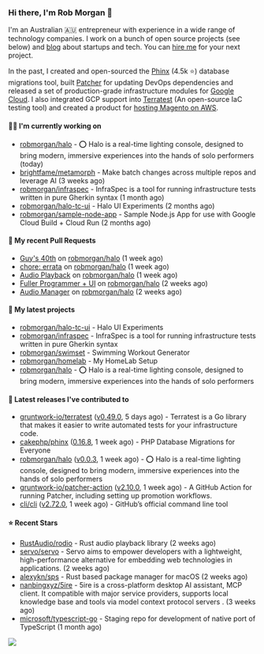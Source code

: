 ### Hi there, I'm Rob Morgan 👋

I'm an Australian 🇦🇺 entrepreneur with experience in a wide range of technology companies. I work on a bunch of
open source projects (see below) and [blog](https://robmorgan.id.au/) about startups and tech. You can [hire me](https://robmorgan.id.au/work-with-me/)
for your next project.

In the past, I created and open-sourced the [Phinx](https://github.com/cakephp/phinx) (4.5k ⭐️) database migrations tool, built [Patcher](https://blog.gruntwork.io/introducing-patcher-a-new-tool-for-keeping-infrastructure-code-up-to-date-e65b0c203b6b)
for updating DevOps dependencies and released a set of production-grade infrastructure modules for [Google Cloud](https://cloud.google.com/blog/products/devops-sre/deploying-a-production-grade-helm-release-on-gke-with-terraform).
I also integrated GCP support into [Terratest](https://github.com/gruntwork-io/terratest) (An open-source IaC testing tool) and created a product for [hosting Magento on AWS](https://github.com/magecloudkit/magecloudkit).

#### 👨‍💻 I'm currently working on

- [robmorgan/halo](https://github.com/robmorgan/halo) - ⭕️ Halo is a real-time lighting console, designed to bring modern, immersive experiences into the hands of solo performers (today)
- [brightfame/metamorph](https://github.com/brightfame/metamorph) - Make batch changes across multiple repos and leverage AI (3 weeks ago)
- [robmorgan/infraspec](https://github.com/robmorgan/infraspec) - InfraSpec is a tool for running infrastructure tests written in pure Gherkin syntax (1 month ago)
- [robmorgan/halo-tc-ui](https://github.com/robmorgan/halo-tc-ui) - Halo UI Experiments (2 months ago)
- [robmorgan/sample-node-app](https://github.com/robmorgan/sample-node-app) - Sample Node.js App for use with Google Cloud Build &#43; Cloud Run (2 months ago)

#### 🔨 My recent Pull Requests

- [Guy&#39;s 40th](https://github.com/robmorgan/halo/pull/26) on [robmorgan/halo](https://github.com/robmorgan/halo) (1 week ago)
- [chore: errata](https://github.com/robmorgan/halo/pull/25) on [robmorgan/halo](https://github.com/robmorgan/halo) (1 week ago)
- [Audio Playback](https://github.com/robmorgan/halo/pull/24) on [robmorgan/halo](https://github.com/robmorgan/halo) (1 week ago)
- [Fuller Programmer &#43; UI](https://github.com/robmorgan/halo/pull/22) on [robmorgan/halo](https://github.com/robmorgan/halo) (2 weeks ago)
- [Audio Manager](https://github.com/robmorgan/halo/pull/21) on [robmorgan/halo](https://github.com/robmorgan/halo) (2 weeks ago)

#### 🌱 My latest projects

- [robmorgan/halo-tc-ui](https://github.com/robmorgan/halo-tc-ui) - Halo UI Experiments
- [robmorgan/infraspec](https://github.com/robmorgan/infraspec) - InfraSpec is a tool for running infrastructure tests written in pure Gherkin syntax
- [robmorgan/swimset](https://github.com/robmorgan/swimset) - Swimming Workout Generator
- [robmorgan/homelab](https://github.com/robmorgan/homelab) - My HomeLab Setup
- [robmorgan/halo](https://github.com/robmorgan/halo) - ⭕️ Halo is a real-time lighting console, designed to bring modern, immersive experiences into the hands of solo performers

#### 🚀 Latest releases I've contributed to

- [gruntwork-io/terratest](https://github.com/gruntwork-io/terratest) ([v0.49.0](https://github.com/gruntwork-io/terratest/releases/tag/v0.49.0), 5 days ago) -  Terratest is a Go library that makes it easier to write automated tests for your infrastructure code.
- [cakephp/phinx](https://github.com/cakephp/phinx) ([0.16.8](https://github.com/cakephp/phinx/releases/tag/0.16.8), 1 week ago) - PHP Database Migrations for Everyone
- [robmorgan/halo](https://github.com/robmorgan/halo) ([v0.0.3](https://github.com/robmorgan/halo/releases/tag/v0.0.3), 1 week ago) - ⭕️ Halo is a real-time lighting console, designed to bring modern, immersive experiences into the hands of solo performers
- [gruntwork-io/patcher-action](https://github.com/gruntwork-io/patcher-action) ([v2.10.0](https://github.com/gruntwork-io/patcher-action/releases/tag/v2.10.0), 1 week ago) - A GitHub Action for running Patcher, including setting up promotion workflows.
- [cli/cli](https://github.com/cli/cli) ([v2.72.0](https://github.com/cli/cli/releases/tag/v2.72.0), 1 week ago) - GitHub’s official command line tool

#### ⭐ Recent Stars

- [RustAudio/rodio](https://github.com/RustAudio/rodio) - Rust audio playback library (2 weeks ago)
- [servo/servo](https://github.com/servo/servo) - Servo aims to empower developers with a lightweight, high-performance alternative for embedding web technologies in applications. (2 weeks ago)
- [alexykn/sps](https://github.com/alexykn/sps) - Rust based package manager for macOS (2 weeks ago)
- [nanbingxyz/5ire](https://github.com/nanbingxyz/5ire) - 5ire is a cross-platform desktop AI assistant, MCP client. It compatible with major service providers,  supports local knowledge base and  tools via model context protocol servers . (3 weeks ago)
- [microsoft/typescript-go](https://github.com/microsoft/typescript-go) - Staging repo for development of native port of TypeScript (1 month ago)

![](https://github-readme-stats.vercel.app/api?username=robmorgan&theme=vision-friendly-dark&hide_border=false&include_all_commits=true&count_private=true)
